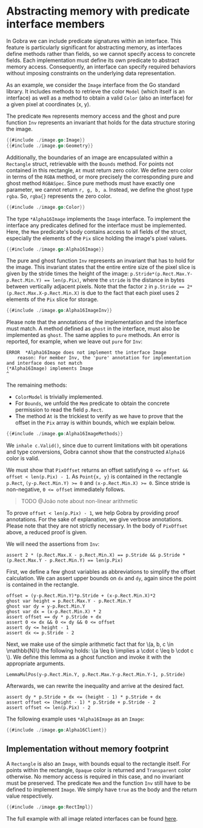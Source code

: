 # Abstracting memory with predicate interface members

In Gobra we can include predicate signatures within an interface.
This feature is particularly significant for abstracting memory, as interfaces define methods rather than fields, so we cannot specify access to concrete fields.
Each implementation must define its own predicate to abstract memory access.
Consequently, an interface can specify required behaviors without imposing constraints on the underlying data representation.

As an example, we consider the `Image` interface from the Go standard library.
It includes methods to retrieve the color `Model` (which itself is an interface) as well as a method to obtain a valid `Color` (also an interface) for a given pixel at coordinates (x, y).

The predicate `Mem` represents memory access and the ghost and pure function `Inv` represents an invariant that holds for the data structure storing the image.
``` go
{{#include ./image.go:Image}}
{{#include ./image.go:Geometry}}
```
<!-- make it pure to use in specs for At -->
Additionally, the boundaries of an image are encapsulated within a `Rectangle` struct, retrievable with the `Bounds` method.
For points not contained in this rectangle, `At` must return zero color.
We define zero color in terms of the `RGBA` method, or more precisely the corresponding pure and ghost method `RGBASpec`.
Since pure methods must have exactly one parameter, we cannot return `r, g, b, a`.
Instead, we define the ghost type `rgba`.
So, `rgba{}` represents the zero color.
``` go
{{#include ./image.go:Color}}
```

The type `*Alpha16Image` implements the `Image` interface.
To implement the interface any predicates defined for the interface must be implemented.
Here, the `Mem` predicate's body contains access to all fields of the struct, especially the elements of the `Pix` slice holding the image's pixel values.
``` go
{{#include ./image.go:Alpha16Image}}
```
The pure and ghost function `Inv` represents an invariant that has to hold for the image.
This invariant states that the entire entire size of the pixel slice is given by the stride times the height of the image:
`p.Stride*(p.Rect.Max.Y-p.Rect.Min.Y) == len(p.Pix)`,
where the `stride` is the distance in bytes between vertically adjacent pixels.
Note that the factor `2` in `p.Stride == 2*(p.Rect.Max.X-p.Rect.Min.X)` is due to the fact that each pixel uses 2 elements of the `Pix` slice for storage.

``` go
{{#include ./image.go:Alpha16ImageInv}}
```

Please note that the annotations of the implementation and the interface must match.
A method defined as `ghost` in the interface, must also be implemented as `ghost`.
The same applies to `pure` methods.
An error is reported, for example, when we leave out `pure` for `Inv`:
``` text
ERROR  *Alpha16Image does not implement the interface Image
	reason: For member Inv, the 'pure' annotation for implementation and interface does not match
(*Alpha16Image) implements Image
^
```

The remaining methods:
- `ColorModel` is trivially implemented.
- For `Bounds`, we unfold the `Mem` predicate to obtain the concrete permission to read the field `p.Rect`.
- The method `At` is the trickiest to verify as we have to prove that the offset in the `Pix` array is within bounds, which we explain below.

``` go
{{#include ./image.go:Alpha16ImageMethods}}
```
We `inhale c.Valid()`, since due to current limitations with bit operations and type conversions, Gobra cannot show that the constructed `Alpha16` color is valid.

We must show that `PixOffset` returns an offset satisfying `0 <= offset && offset < len(p.Pix) - 1`.
As `Point{x, y}` is contained in the rectangle `p.Rect`, `(y-p.Rect.Min.Y) >= 0` and `(x-p.Rect.Min.X) >= 0`.
Since stride is non-negative, `0 <= offset` immediately follows.

> TODO @João 
>   note about non-linear arithmetic

To prove `offset < len(p.Pix) - 1`, we help Gobra by providing proof annotations.
For the sake of explanation, we give verbose annotations.
Please note that they are not strictly necessary.
In the body of `PixOffset` above, a reduced proof is given.

We will need the assertions from `Inv`:
``` gobra
assert 2 * (p.Rect.Max.X - p.Rect.Min.X) == p.Stride && p.Stride * (p.Rect.Max.Y - p.Rect.Min.Y) == len(p.Pix)
```
First, we define a few ghost variables as abbreviations to simplify the offset calculation.
We can assert upper bounds on `dx` and `dy`, again since the point is contained in the rectangle.
``` gobra
offset = (y-p.Rect.Min.Y)*p.Stride + (x-p.Rect.Min.X)*2
ghost var height = p.Rect.Max.Y - p.Rect.Min.Y
ghost var dy = y-p.Rect.Min.Y
ghost var dx = (x-p.Rect.Min.X) * 2
assert offset == dy * p.Stride + dx
assert 0 <= dx && 0 <= dy && 0 <= offset
assert dy <= height - 1
assert dx <= p.Stride - 2
```
Next, we make use of the simple arithmetic fact that for \\(a, b, c \in \mathbb{N}\\) the following holds:
\\(a \leq b \implies a \cdot c \leq b \cdot c \\).
We define this lemma as a ghost function and invoke it with the appropriate arguments.
``` gobra
LemmaMulPos(y-p.Rect.Min.Y, p.Rect.Max.Y-p.Rect.Min.Y-1, p.Stride)
```
Afterwards, we can rewrite the inequality and arrive at the desired fact.
``` gobra
assert dy * p.Stride + dx <= (height - 1) * p.Stride + dx
assert offset <= (height - 1) * p.Stride + p.Stride - 2
assert offset <= len(p.Pix) - 2
```
The following example uses `*Alpha16Image` as an `Image`:
``` go
{{#include ./image.go:Alpha16Client}}
```

## Implementation without memory footprint
A `Rectangle` is also an `Image`, with bounds equal to the rectangle itself.
For points within the rectangle, `Opaque` color is returned and `Transparent` color otherwise.
No memory access is required in this case, and no invariant must be preserved.
The predicate `Mem` and the function `Inv` still have to be defined to implement `Image`.
We simply have `true` as the body and the return value respectively.
``` go
{{#include ./image.go:RectImpl}}
```

The full example with all image related interfaces can be found [here](./image.md).
